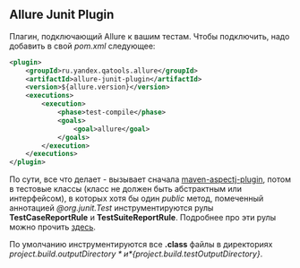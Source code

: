 [maven-aspectj-plugin]: https://github.com/allure-framework/allure-core/blob/master/allure-java/allure-java-aspects/README.md
[allure-junit-adaptor]: https://github.com/allure-framework/allure-core/blob/master/allure-junit/allure-junit-adaptor/README.md

## Allure Junit Plugin

Плагин, подключающий Allure к вашим тестам. Чтобы подключить, надо добавить в свой *pom.xml* следующее:

```xml
<plugin>
    <groupId>ru.yandex.qatools.allure</groupId>
    <artifactId>allure-junit-plugin</artifactId>
    <version>${allure.version}</version>
    <executions>
        <execution>
            <phase>test-compile</phase>
            <goals>
                <goal>allure</goal>
            </goals>
        </execution>
    </executions>
</plugin>
```

По сути, все что делает - вызывает сначала [maven-aspectj-plugin][maven-aspectj-plugin], потом в тестовые классы 
(класс не должен быть абстрактным или интерфейсом), в которых хотя бы один *public* метод, помеченный аннотацией
*@org.junit.Test* инструментируются рулы **TestCaseReportRule** и **TestSuiteReportRule**. Подробнее про эти рулы можно прочить
[здесь][allure-junit-adaptor].

По умолчанию инструментируются все **.class** файлы в директориях *${project.build.outputDirectory}*
и *${project.build.testOutputDirectory}*.

